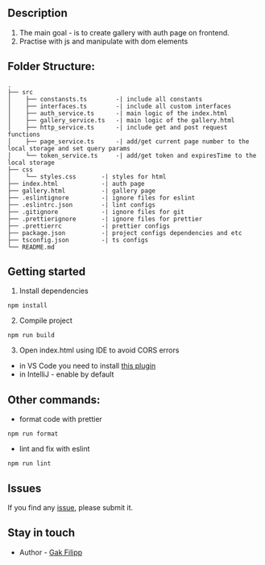 ## Description

1. The main goal - is to create gallery with auth page on frontend.
2. Practise with js and manipulate with dom elements

## Folder Structure:

```
.
├── src
│    ├── constansts.ts        -| include all constants
│    ├── interfaces.ts        -| include all custom interfaces
│    ├── auth_service.ts      -| main logic of the index.html
│    ├── gallery_service.ts   -| main logic of the gallery.html
│    ├── http_service.ts      -| include get and post request functions
│    ├── page_service.ts      -| add/get current page number to the local storage and set query params
│    └── token_service.ts     -| add/get token and expiresTime to the local storage
├── css
│    └── styles.css       -| styles for html
├── index.html            -| auth page
├── gallery.html          -| gallery page
├── .eslintignore         -| ignore files for eslint
├── .eslintrc.json        -| lint configs
├── .gitignore            -| ignore files for git
├── .prettierignore       -| ignore files for prettier
├── .prettierrc           -| prettier configs
├── package.json          -| project configs dependencies and etc
├── tsconfig.json         -| ts configs
└── README.md
```

## Getting started

1. Install dependencies

```
npm install 
```

2. Compile project

```
npm run build
```

3. Open index.html using IDE to avoid CORS errors

* in VS Code you need to
  install [this plugin](https://marketplace.visualstudio.com/items?itemName=ritwickdey.LiveServer)
* in IntelliJ - enable by default

## Other commands:

* format code with prettier

```
npm run format
```

* lint and fix with eslint

```
npm run lint
```

## Issues

If you find any [issue](https://github.com/stansful/module2_part2_node/issues), please submit it.

## Stay in touch

* Author - [Gak Filipp](https://t.me/stansful)